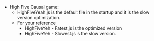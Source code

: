 * High Five Causal game:
	*   HighFiveYeah.js is the
default file in the startup and it is the slow version 
optimization.  
	* For your reference
		* HighFiveYeh - Fatest.js is the optimized version
		* HighFiveYeh - Slowest.js is the slow version. 

 
